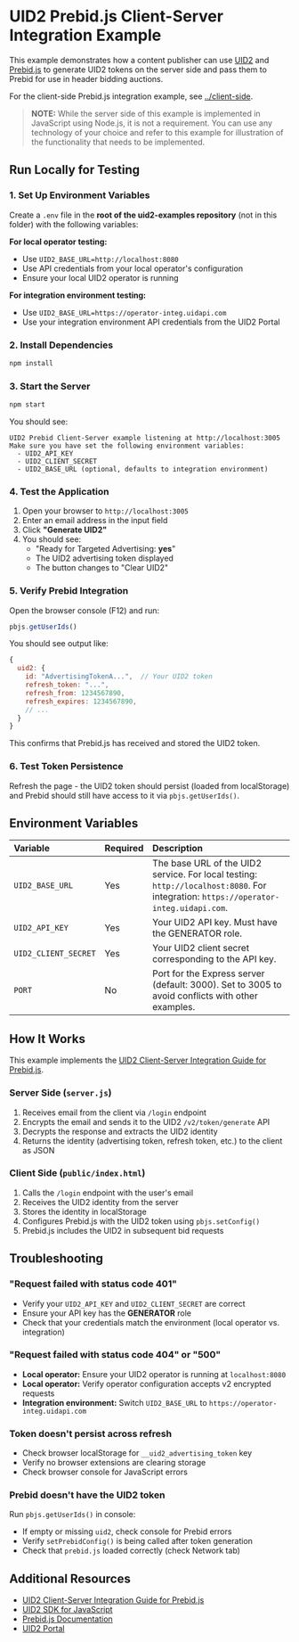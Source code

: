 # UID2 Prebid.js Client-Server Integration Example

This example demonstrates how a content publisher can use [UID2](https://unifiedid.com/docs/intro) and [Prebid.js](http://prebid.org/) to generate UID2 tokens on the server side and pass them to Prebid for use in header bidding auctions.

For the client-side Prebid.js integration example, see [../client-side](../client-side).

> **NOTE:** While the server side of this example is implemented in JavaScript using Node.js, it is not a requirement. You can use any technology of your choice and refer to this example for illustration of the functionality that needs to be implemented.


## Run Locally for Testing

### 1. Set Up Environment Variables

Create a `.env` file in the **root of the uid2-examples repository** (not in this folder) with the following variables:

**For local operator testing:**
- Use `UID2_BASE_URL=http://localhost:8080`
- Use API credentials from your local operator's configuration
- Ensure your local UID2 operator is running

**For integration environment testing:**
- Use `UID2_BASE_URL=https://operator-integ.uidapi.com`
- Use your integration environment API credentials from the UID2 Portal

### 2. Install Dependencies

```bash
npm install
```

### 3. Start the Server

```bash
npm start
```

You should see:

```
UID2 Prebid Client-Server example listening at http://localhost:3005
Make sure you have set the following environment variables:
  - UID2_API_KEY
  - UID2_CLIENT_SECRET
  - UID2_BASE_URL (optional, defaults to integration environment)
```

### 4. Test the Application

1. Open your browser to `http://localhost:3005`
2. Enter an email address in the input field
3. Click **"Generate UID2"**
4. You should see:
   - "Ready for Targeted Advertising: **yes**"
   - The UID2 advertising token displayed
   - The button changes to "Clear UID2"

### 5. Verify Prebid Integration

Open the browser console (F12) and run:

```javascript
pbjs.getUserIds()
```

You should see output like:

```javascript
{
  uid2: {
    id: "AdvertisingTokenA...",  // Your UID2 token
    refresh_token: "...",
    refresh_from: 1234567890,
    refresh_expires: 1234567890,
    // ...
  }
}
```

This confirms that Prebid.js has received and stored the UID2 token.

### 6. Test Token Persistence

Refresh the page - the UID2 token should persist (loaded from localStorage) and Prebid should still have access to it via `pbjs.getUserIds()`.

## Environment Variables

| Variable             | Required | Description                                                                                                                                           |
| :------------------- | :------- | :---------------------------------------------------------------------------------------------------------------------------------------------------- |
| `UID2_BASE_URL`      | Yes      | The base URL of the UID2 service. For local testing: `http://localhost:8080`. For integration: `https://operator-integ.uidapi.com`.                  |
| `UID2_API_KEY`       | Yes      | Your UID2 API key. Must have the GENERATOR role.                                                                                                     |
| `UID2_CLIENT_SECRET` | Yes      | Your UID2 client secret corresponding to the API key.                                                                                                 |
| `PORT`               | No       | Port for the Express server (default: 3000). Set to 3005 to avoid conflicts with other examples.                                                     |

## How It Works

This example implements the [UID2 Client-Server Integration Guide for Prebid.js](https://unifiedid.com/docs/guides/integration-prebid-client-server).

### Server Side (`server.js`)

1. Receives email from the client via `/login` endpoint
2. Encrypts the email and sends it to the UID2 `/v2/token/generate` API
3. Decrypts the response and extracts the UID2 identity
4. Returns the identity (advertising token, refresh token, etc.) to the client as JSON

### Client Side (`public/index.html`)

1. Calls the `/login` endpoint with the user's email
2. Receives the UID2 identity from the server
3. Stores the identity in localStorage
4. Configures Prebid.js with the UID2 token using `pbjs.setConfig()`
5. Prebid.js includes the UID2 in subsequent bid requests

## Troubleshooting

### "Request failed with status code 401"

- Verify your `UID2_API_KEY` and `UID2_CLIENT_SECRET` are correct
- Ensure your API key has the **GENERATOR** role
- Check that your credentials match the environment (local operator vs. integration)

### "Request failed with status code 404" or "500"

- **Local operator:** Ensure your UID2 operator is running at `localhost:8080`
- **Local operator:** Verify operator configuration accepts v2 encrypted requests
- **Integration environment:** Switch `UID2_BASE_URL` to `https://operator-integ.uidapi.com`

### Token doesn't persist across refresh

- Check browser localStorage for `__uid2_advertising_token` key
- Verify no browser extensions are clearing storage
- Check browser console for JavaScript errors

### Prebid doesn't have the UID2 token

Run `pbjs.getUserIds()` in console:
- If empty or missing `uid2`, check console for Prebid errors
- Verify `setPrebidConfig()` is being called after token generation
- Check that `prebid.js` loaded correctly (check Network tab)

## Additional Resources

- [UID2 Client-Server Integration Guide for Prebid.js](https://unifiedid.com/docs/guides/integration-prebid-client-server)
- [UID2 SDK for JavaScript](https://unifiedid.com/docs/sdks/client-side-identity)
- [Prebid.js Documentation](https://docs.prebid.org/)
- [UID2 Portal](https://unifiedid.com/docs/portal/overview)

